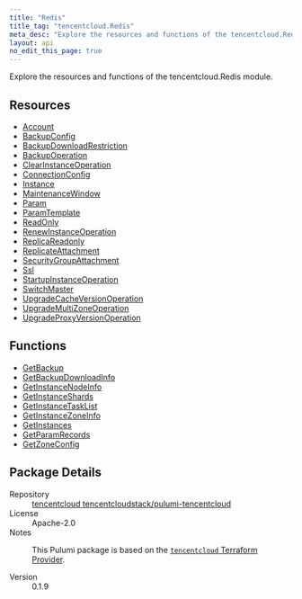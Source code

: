 ```yaml
---
title: "Redis"
title_tag: "tencentcloud.Redis"
meta_desc: "Explore the resources and functions of the tencentcloud.Redis module."
layout: api
no_edit_this_page: true
---
```


<!-- WARNING: this file was generated by Pulumi Docs Generator. -->
<!-- Do not edit by hand unless you're certain you know what you are doing! -->

Explore the resources and functions of the tencentcloud.Redis module.

<h2 id="resources">Resources</h2>
<ul class="api">
    <li><a href="account/" title="Account"><span class="api-symbol api-symbol--resource"></span>Account</a></li>
    <li><a href="backupconfig/" title="BackupConfig"><span class="api-symbol api-symbol--resource"></span>BackupConfig</a></li>
    <li><a href="backupdownloadrestriction/" title="BackupDownloadRestriction"><span class="api-symbol api-symbol--resource"></span>BackupDownloadRestriction</a></li>
    <li><a href="backupoperation/" title="BackupOperation"><span class="api-symbol api-symbol--resource"></span>BackupOperation</a></li>
    <li><a href="clearinstanceoperation/" title="ClearInstanceOperation"><span class="api-symbol api-symbol--resource"></span>ClearInstanceOperation</a></li>
    <li><a href="connectionconfig/" title="ConnectionConfig"><span class="api-symbol api-symbol--resource"></span>ConnectionConfig</a></li>
    <li><a href="instance/" title="Instance"><span class="api-symbol api-symbol--resource"></span>Instance</a></li>
    <li><a href="maintenancewindow/" title="MaintenanceWindow"><span class="api-symbol api-symbol--resource"></span>MaintenanceWindow</a></li>
    <li><a href="param/" title="Param"><span class="api-symbol api-symbol--resource"></span>Param</a></li>
    <li><a href="paramtemplate/" title="ParamTemplate"><span class="api-symbol api-symbol--resource"></span>ParamTemplate</a></li>
    <li><a href="readonly/" title="ReadOnly"><span class="api-symbol api-symbol--resource"></span>ReadOnly</a></li>
    <li><a href="renewinstanceoperation/" title="RenewInstanceOperation"><span class="api-symbol api-symbol--resource"></span>RenewInstanceOperation</a></li>
    <li><a href="replicareadonly/" title="ReplicaReadonly"><span class="api-symbol api-symbol--resource"></span>ReplicaReadonly</a></li>
    <li><a href="replicateattachment/" title="ReplicateAttachment"><span class="api-symbol api-symbol--resource"></span>ReplicateAttachment</a></li>
    <li><a href="securitygroupattachment/" title="SecurityGroupAttachment"><span class="api-symbol api-symbol--resource"></span>SecurityGroupAttachment</a></li>
    <li><a href="ssl/" title="Ssl"><span class="api-symbol api-symbol--resource"></span>Ssl</a></li>
    <li><a href="startupinstanceoperation/" title="StartupInstanceOperation"><span class="api-symbol api-symbol--resource"></span>StartupInstanceOperation</a></li>
    <li><a href="switchmaster/" title="SwitchMaster"><span class="api-symbol api-symbol--resource"></span>SwitchMaster</a></li>
    <li><a href="upgradecacheversionoperation/" title="UpgradeCacheVersionOperation"><span class="api-symbol api-symbol--resource"></span>UpgradeCacheVersionOperation</a></li>
    <li><a href="upgrademultizoneoperation/" title="UpgradeMultiZoneOperation"><span class="api-symbol api-symbol--resource"></span>UpgradeMultiZoneOperation</a></li>
    <li><a href="upgradeproxyversionoperation/" title="UpgradeProxyVersionOperation"><span class="api-symbol api-symbol--resource"></span>UpgradeProxyVersionOperation</a></li>
</ul>

<h2 id="functions">Functions</h2>
<ul class="api">
    <li><a href="getbackup/" title="GetBackup"><span class="api-symbol api-symbol--function"></span>GetBackup</a></li>
    <li><a href="getbackupdownloadinfo/" title="GetBackupDownloadInfo"><span class="api-symbol api-symbol--function"></span>GetBackupDownloadInfo</a></li>
    <li><a href="getinstancenodeinfo/" title="GetInstanceNodeInfo"><span class="api-symbol api-symbol--function"></span>GetInstanceNodeInfo</a></li>
    <li><a href="getinstanceshards/" title="GetInstanceShards"><span class="api-symbol api-symbol--function"></span>GetInstanceShards</a></li>
    <li><a href="getinstancetasklist/" title="GetInstanceTaskList"><span class="api-symbol api-symbol--function"></span>GetInstanceTaskList</a></li>
    <li><a href="getinstancezoneinfo/" title="GetInstanceZoneInfo"><span class="api-symbol api-symbol--function"></span>GetInstanceZoneInfo</a></li>
    <li><a href="getinstances/" title="GetInstances"><span class="api-symbol api-symbol--function"></span>GetInstances</a></li>
    <li><a href="getparamrecords/" title="GetParamRecords"><span class="api-symbol api-symbol--function"></span>GetParamRecords</a></li>
    <li><a href="getzoneconfig/" title="GetZoneConfig"><span class="api-symbol api-symbol--function"></span>GetZoneConfig</a></li>
</ul>

<h2 id="package-details">Package Details</h2>
<dl class="package-details">
	<dt>Repository</dt>
	<dd><a href="https://github.com/tencentcloudstack/pulumi-tencentcloud">tencentcloud tencentcloudstack/pulumi-tencentcloud</a></dd>
	<dt>License</dt>
	<dd>Apache-2.0</dd>
	<dt>Notes</dt>
	<dd><p>This Pulumi package is based on the <a href="https://github.com/tencentcloudstack/terraform-provider-tencentcloud"><code>tencentcloud</code> Terraform Provider</a>.</p>
</dd>
	<dt>Version</dt>
	<dd>0.1.9</dd>
</dl>

